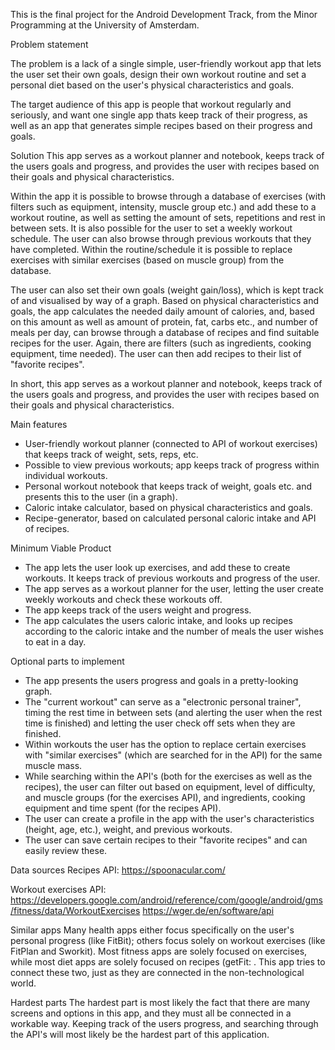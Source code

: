 This is the final project for the Android Development Track, from the Minor Programming at the University of Amsterdam.


Problem statement

The problem is a lack of a single simple, user-friendly workout app that lets the user set their own goals, design their own workout routine and set a personal diet based on the user's physical characteristics and goals. 

The target audience of this app is people that workout regularly and seriously, and want one single app thats keep track of their progress, as well as an app that generates simple recipes based on their progress and goals.


Solution
This app serves as a workout planner and notebook, keeps track of the users goals and progress, and provides the user with recipes based on their goals and physical characteristics.

Within the app it is possible to browse through a database of exercises (with filters such as equipment, intensity, muscle group etc.) and add these to a workout routine, as well as setting the amount of sets, repetitions and rest in between sets. It is also possible for the user to set a weekly workout schedule. The user can also browse through previous workouts that they have completed. Within the routine/schedule it is possible to replace exercises with similar exercises (based on muscle group) from the database.

The user can also set their own goals (weight gain/loss), which is kept track of and visualised by way of a graph. Based on physical characteristics and goals, the app calculates the needed daily amount of calories, and, based on this amount as well as amount of protein, fat, carbs etc., and number of meals per day, can browse through a database of recipes and find suitable recipes for the user. Again, there are filters (such as ingredients, cooking equipment, time needed). The user can then add recipes to their list of "favorite recipes". 

In short, this app serves as a workout planner and notebook, keeps track of the users goals and progress, and provides the user with recipes based on their goals and physical characteristics.


Main features
- User-friendly workout planner (connected to API of workout exercises) that keeps track of weight, sets, reps, etc.
- Possible to view previous workouts; app keeps track of progress within individual workouts.
- Personal workout notebook that keeps track of weight, goals etc. and presents this to the user (in a graph).
- Caloric intake calculator, based on physical characteristics and goals.
- Recipe-generator, based on calculated personal caloric intake and API of recipes.

Minimum Viable Product
- The app lets the user look up exercises, and add these to create workouts. It keeps track of previous workouts and progress of the user. 
- The app serves as a workout planner for the user, letting the user create weekly workouts and check these workouts off.
- The app keeps track of the users weight and progress.
- The app calculates the users caloric intake, and looks up recipes according to the caloric intake and the number of meals the user wishes to eat in a day. 


Optional parts to implement
- The app presents the users progress and goals in a pretty-looking graph. 
- The "current workout" can serve as a "electronic personal trainer", timing the rest time in between sets (and alerting the user when the rest time is finished) and letting the user check off sets when they are finished.
- Within workouts the user has the option to replace certain exercises with "similar exercises" (which are searched for in the API) for the same muscle mass.
- While searching within the API's (both for the exercises as well as the recipes), the user can filter out based on equipment, level of difficulty, and muscle groups (for the exercises API), and ingredients, cooking equipment and time spent (for the recipes API).
- The user can create a profile in the app with the user's characteristics (height, age, etc.), weight, and previous workouts.
- The user can save certain recipes to their "favorite recipes" and can easily review these.


Data sources
Recipes API:
https://spoonacular.com/

Workout exercises API:
https://developers.google.com/android/reference/com/google/android/gms/fitness/data/WorkoutExercises
https://wger.de/en/software/api

Similar apps
Many health apps either focus specifically on the user's personal progress (like FitBit); others focus solely on workout exercises (like FitPlan and Sworkit). Most fitness apps are solely focused on exercises, while most diet apps are solely focused on recipes (getFit: . This app tries to connect these two, just as they are connected in the non-technological world.

Hardest parts
The hardest part is most likely the fact that there are many screens and options in this app, and they must all be connected in a workable way. Keeping track of the users progress, and searching through the API's will most likely be the hardest part of this application.
